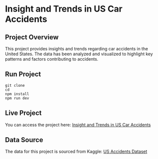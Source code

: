 # Insight and Trends in US Car Accidents

## Project Overview
This project provides insights and trends regarding car accidents in the United States. The data has been analyzed and visualized to highlight key patterns and factors contributing to accidents.

## Run Project

```
git clone 
cd 
npm install
npm run dev
```

## Live Project
You can access the project here: [Insight and Trends in US Car Accidents](https://insight-and-trends-in-the-us-car-accidents.vercel.app/)

## Data Source
The data for this project is sourced from Kaggle: [US Accidents Dataset](https://www.kaggle.com/datasets/sobhanmoosavi/us-accidents)

